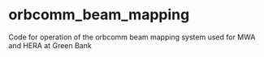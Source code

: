 # orbcomm_beam_mapping

Code for operation of the orbcomm beam mapping system used for MWA and HERA at Green Bank

